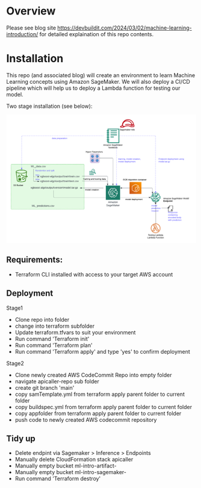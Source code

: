 # Overview  

Please see blog site https://devbuildit.com/2024/03/02/machine-learning-introduction/ for detailed explaination of this repo contents.


# Installation  
This repo (and associated blog) will create an environment to learn Machine Learning concepts using Amazon SageMaker.  We will also deploy a CI/CD pipeline which will help us to deploy a Lambda function for testing our model.

Two stage installation (see below):

![Overview](./images/ml-intro.png)


## Requirements:
- Terraform CLI installed with access to your target AWS account

## Deployment
Stage1
- Clone repo into folder
- change into terraform subfolder
- Update terraform.tfvars to suit your environment
- Run command 'Terraform init'
- Run command 'Terraform plan' 
- Run command 'Terraform apply' and type 'yes' to confirm deployment

Stage2
- Clone newly created AWS CodeCommit Repo into empty folder
- navigate  apicaller-repo sub folder
- create git branch 'main'
- copy samTemplate.yml from terraform apply parent folder to current folder
- copy buildspec.yml from terraform apply parent folder to current folder
- copy appfolder from terraform apply parent folder to current folder
- push code to newly created AWS codecommit repository


## Tidy up
- Delete endpint via Sagemaker > Inference > Endpoints
- Manually delete CloudFormation stack apicaller
- Manually empty bucket ml-intro-artifact-<aws accountid>
- Manually empty bucket ml-intro-sagemaker-<aws accountid>
- Run command 'Terraform destroy'
 
